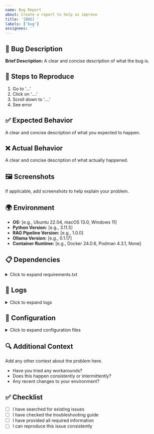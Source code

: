 ```yaml
---
name: Bug Report
about: Create a report to help us improve
title: '[BUG] '
labels: ['bug']
assignees: ''
---
```


## 🐛 Bug Description

**Brief Description:**
A clear and concise description of what the bug is.

## 🔄 Steps to Reproduce

1. Go to '...'
2. Click on '....'
3. Scroll down to '....'
4. See error

## ✅ Expected Behavior

A clear and concise description of what you expected to happen.

## ❌ Actual Behavior

A clear and concise description of what actually happened.

## 🖼️ Screenshots

If applicable, add screenshots to help explain your problem.

## 🌍 Environment

- **OS:** [e.g., Ubuntu 22.04, macOS 13.0, Windows 11]
- **Python Version:** [e.g., 3.11.5]
- **RAG Pipeline Version:** [e.g., 1.0.0]
- **Ollama Version:** [e.g., 0.1.17]
- **Container Runtime:** [e.g., Docker 24.0.6, Podman 4.3.1, None]

## 📋 Dependencies

<details>
<summary>Click to expand requirements.txt</summary>

```
[Paste your requirements.txt or pip freeze output here]
```

</details>

## 📝 Logs

<details>
<summary>Click to expand logs</summary>

```
[Paste relevant logs here]
```

</details>

## 🔧 Configuration

<details>
<summary>Click to expand configuration files</summary>

```yaml
# docker-compose.yml or other relevant config
[Paste relevant configuration here]
```

</details>

## 🔍 Additional Context

Add any other context about the problem here.

- Have you tried any workarounds?
- Does this happen consistently or intermittently?
- Any recent changes to your environment?

## ✅ Checklist

- [ ] I have searched for existing issues
- [ ] I have checked the troubleshooting guide
- [ ] I have provided all required information
- [ ] I can reproduce this issue consistently
